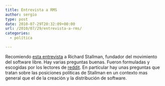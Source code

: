 ```yaml
---
title: Entrevista a RMS
author: sergio
type: post
date: 2010-07-29T20:32:09+00:00
url: /2010/07/29/entrevista-a-rms/
categories:
  - política

---
```

Recomiendo [esta entrevista][1] a Richard Stallman, fundador del movimiento del software libre. Hay varias preguntas buenas. Fueron formuladas y escogidas por los lectores de [reddit][2]. En particular hay unas preguntas que tratan sobre las posiciones políticas de Stallman en un contexto mas general que el de la creación y la distribución de software.

 [1]: http://blog.reddit.com/2010/07/rms-ama.html "entrevista a RMS"
 [2]: http://www.reddit.com "reddit"